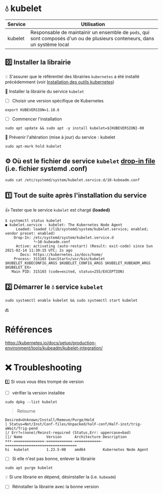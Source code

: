 #  :droplet: kubelet

| Service | Utilisation                                                   |
|---------|--------------------------------------------------------------------------------------------------------------------------|
| kubelet | Responsable de maintainir un ensemble de `pods`, qui sont composés d'un ou de plusieurs conteneurs, dans un système local |

## :zero: Installer la librairie

:bulb: S'assurer que le référentiel des librairies `kubernetes` a été installé précédemment (voir [Installation des outils kubernetes](kube-tools.md#one-installer-le-référentiel-google-cloud))

:round_pushpin: Installer la librairie du service `kubelet`

- [ ] Choisir une version spécifique de Kubernetes

```
export KUBEVERSION=1.18.6
``` 

- [ ] Commencer l'installation

```
sudo apt update && sudo apt -y install kubelet=${KUBEVERSION}-00
```

:round_pushpin:  Prévenir l'altération (mise à jour) du service :droplet: kubelet

```
sudo apt-mark hold kubelet
```


## :gear: Où est le fichier de service `kubelet` [drop-in file](https://stackoverflow.com/questions/59842743/what-is-a-drop-in-file-what-is-a-drop-in-directory-how-to-edit-systemd-service) (i.e. fichier systemd .conf)

```
sudo cat /etc/systemd/system/kubelet.service.d/10-kubeadm.conf
```

## :one: Tout de suite après l'installation du service

:+1: Tester que le service `kubelet` est chargé **(loaded)**

```
$ systemctl status kubelet
● kubelet.service - kubelet: The Kubernetes Node Agent
     Loaded: loaded (/lib/systemd/system/kubelet.service; enabled; vendor preset: enabled)
    Drop-In: /etc/systemd/system/kubelet.service.d
             └─10-kubeadm.conf
     Active: activating (auto-restart) (Result: exit-code) since Sun 2021-02-14 11:30:15 UTC; 2s ago
       Docs: https://kubernetes.io/docs/home/
    Process: 315103 ExecStart=/usr/bin/kubelet $KUBELET_KUBECONFIG_ARGS $KUBELET_CONFIG_ARGS $KUBELET_KUBEADM_ARGS $KUBELET_EX>
   Main PID: 315103 (code=exited, status=255/EXCEPTION)
```

## :two: Démarrer le :droplet: service `kubelet`

``` 
sudo systemctl enable kubelet && sudo systemctl start kubelet
```

[:back:](../#round_pushpin-installation-des-services)

# Références

https://kubernetes.io/docs/setup/production-environment/tools/kubeadm/kubelet-integration/


# :x: Troubleshooting

:one: Si vous vous êtes trompé de version 

- [ ] vérifier la version installée

```
sudo dpkg --list kubelet
```
> Retourne
```
Desired=Unknown/Install/Remove/Purge/Hold
| Status=Not/Inst/Conf-files/Unpacked/halF-conf/Half-inst/trig-aWait/Trig-pend
|/ Err?=(none)/Reinst-required (Status,Err: uppercase=bad)
||/ Name           Version      Architecture Description
+++-==============-============-============-=================================
hi  kubelet        1.23.5-00    amd64        Kubernetes Node Agent
```

- [ ] Si elle n'est pas bonne, enlever la librairie

```
sudo apt purge kubelet
```

:bulb: Si une librarie en dépend, désinstaller la (i.e. `kubeadm`)

- [ ] Réinstaller la librairie avec la bonne version

